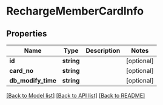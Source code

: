 # RechargeMemberCardInfo

## Properties
Name | Type | Description | Notes
------------ | ------------- | ------------- | -------------
**id** | **string** |  | [optional] 
**card_no** | **string** |  | [optional] 
**db_modify_time** | **string** |  | [optional] 

[[Back to Model list]](../README.md#documentation-for-models) [[Back to API list]](../README.md#documentation-for-api-endpoints) [[Back to README]](../README.md)


